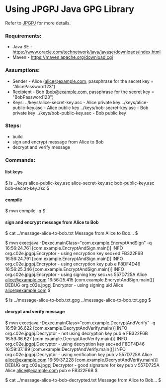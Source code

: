# Using JPGPJ Java GPG Library

Refer to [JPGPJ](https://github.com/justinludwig/jpgpj) for more details.

### Requirements:

  - Java SE - https://www.oracle.com/technetwork/java/javase/downloads/index.html
  - Maven - https://maven.apache.org/download.cgi

### Assumptions:

  - Sender - Alice (alice@example.com, passphrase for the secret key = "AlicePassword123")
  - Recipient - Bob (bob@example.com, passphrase for the secret key = "BobPassword123")
  - Keys:
    ../keys/alice-secret-key.asc    - Alice private key
    ../keys/alice-public-key.asc    - Alice public key
    ../keys/bob-secret-key.asc      - Bob private key
    ../keys/bob-public-key.asc      - Bob public key

### Steps:

  - build
  - sign and encrypt message from Alice to Bob
  - decrypt and verify message

### Commands:

#### list keys

$ ls ../keys
alice-public-key.asc  alice-secret-key.asc  bob-public-key.asc  bob-secret-key.asc
$

#### compile

$ mvn compile -q
$

#### sign and encrypt message from Alice to Bob

$ cat ../message-alice-to-bob.txt
Message from Alice to Bob...
$

$ mvn exec:java -Dexec.mainClass="com.example.EncryptAndSign" -q
16:56:24.761 [com.example.EncryptAndSign.main()] INFO org.c02e.jpgpj.Encryptor - using encryption key sec+ed FB322F6B
16:56:24.791 [com.example.EncryptAndSign.main()] INFO org.c02e.jpgpj.Encryptor - using encryption key pub e  F8DF4D46
16:56:25.346 [com.example.EncryptAndSign.main()] INFO org.c02e.jpgpj.Encryptor - using signing key sec+vs 557D725A Alice <alice@example.com>
16:56:25.415 [com.example.EncryptAndSign.main()] DEBUG org.c02e.jpgpj.Encryptor - using signing uid Alice <alice@example.com>
$

$ ls ../message-alice-to-bob.txt.gpg
../message-alice-to-bob.txt.gpg
$

#### decrypt and verify message

$ mvn exec:java -Dexec.mainClass="com.example.DecryptAndVerify" -q
16:59:36.622 [com.example.DecryptAndVerify.main()] INFO org.c02e.jpgpj.Decryptor - not using decryption key pub e  FB322F6B
16:59:36.627 [com.example.DecryptAndVerify.main()] INFO org.c02e.jpgpj.Decryptor - using decryption key sec+ed F8DF4D46
16:59:37.189 [com.example.DecryptAndVerify.main()] INFO org.c02e.jpgpj.Decryptor - using verification key pub v  557D725A Alice <alice@example.com>
16:59:37.228 [com.example.DecryptAndVerify.main()] DEBUG org.c02e.jpgpj.Decryptor - good signature for key pub v  557D725A Alice <alice@example.com>
pub e  FB322F6B
$

$ cat ../message-alice-to-bob-decrypted.txt
Message from Alice to Bob...
$

